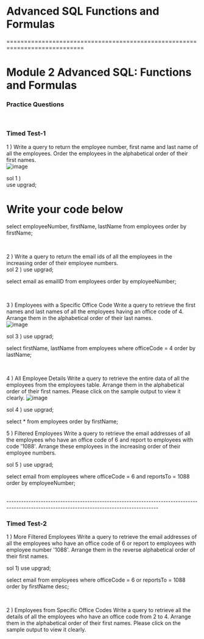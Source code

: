 # Advanced SQL Functions and Formulas

============================================================================
# Module 2 Advanced SQL: Functions and Formulas </br>

<h3> Practice Questions </h3> </br>

<h3> Timed Test-1 </h3>

1 ) Write a query to return the employee number, first name and last name of all the employees. Order the employees in the alphabetical order of their first names. </br>
![image](https://user-images.githubusercontent.com/82382478/169697144-ac939879-a8f8-49e4-93a6-cc1d3ea57100.png)

sol 1 )  
use upgrad;

# Write your code below
select employeeNumber, firstName, lastName from employees order by firstName;

</br>

2 ) Write a query to return the email ids of all the employees in the increasing order of their employee numbers. </br>
sol 2 )
use upgrad;

select email as emailID
from employees
order by employeeNumber;
 
 </br>
 
 3 ) Employees with a Specific Office Code
Write a query to retrieve the first names and last names of all the employees having an office code of 4. Arrange them in the alphabetical order of their last names.
</br>
![image](https://user-images.githubusercontent.com/82382478/169697199-022e84a3-7c08-44eb-9b0c-5485edd44422.png)

sol 3 ) 
use upgrad;

select firstName, lastName
from employees
where officeCode = 4
order by lastName;

</br>

4 ) All Employee Details
Write a query to retrieve the entire data of all the employees from the employees table. Arrange them in the alphabetical order of their first names. Please click on the sample output to view it clearly.
![image](https://user-images.githubusercontent.com/82382478/169697231-2bd251c3-62b3-48c6-a89c-b20ed4598896.png)
</br>

sol 4 ) 
use upgrad;

select *
from employees
order by firstName;

5 ) Filtered Employees
Write a query to retrieve the email addresses of all the employees who have an office code of 6 and report to employees with code '1088'. Arrange these employees in the increasing order of their employee numbers.
</br>

sol 5 ) 
use upgrad;

select email
from employees
where officeCode = 6 and reportsTo = 1088
order by employeeNumber;

</br>
--------------------------------------------------------------------------------------------------------------------------------------------
<h3> Timed Test-2 </h3>

1 ) More Filtered Employees
Write a query to retrieve the email addresses of all the employees who have an office code of 6 or report to employees with employee number '1088'. Arrange them in the reverse alphabetical order of their first names.
</br>

sol 1) 
use upgrad;

select email
from employees
where officeCode = 6 or reportsTo = 1088
order by firstName desc;

</br>

2 ) Employees from Specific Office Codes
Write a query to retrieve all the details of all the employees who have an office code from 2 to 4. Arrange them in the alphabetical order of their first names. Please click on the sample output to view it clearly.
